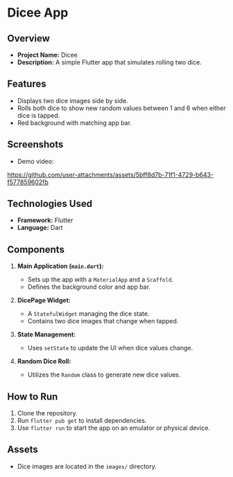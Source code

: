 # Dicee App

## Overview
- **Project Name:** Dicee
- **Description:** A simple Flutter app that simulates rolling two dice.

## Features
- Displays two dice images side by side.
- Rolls both dice to show new random values between 1 and 6 when either dice is tapped.
- Red background with matching app bar.

## Screenshots
- Demo video:

https://github.com/user-attachments/assets/5bff8d7b-71f1-4729-b643-f577859602fb

## Technologies Used
- **Framework:** Flutter
- **Language:** Dart

## Components
1. **Main Application (`main.dart`):**
   - Sets up the app with a `MaterialApp` and a `Scaffold`.
   - Defines the background color and app bar.

2. **DicePage Widget:**
   - A `StatefulWidget` managing the dice state.
   - Contains two dice images that change when tapped.

3. **State Management:**
   - Uses `setState` to update the UI when dice values change.

4. **Random Dice Roll:**
   - Utilizes the `Random` class to generate new dice values.

## How to Run
1. Clone the repository.
2. Run `flutter pub get` to install dependencies.
3. Use `flutter run` to start the app on an emulator or physical device.

## Assets
- Dice images are located in the `images/` directory.


